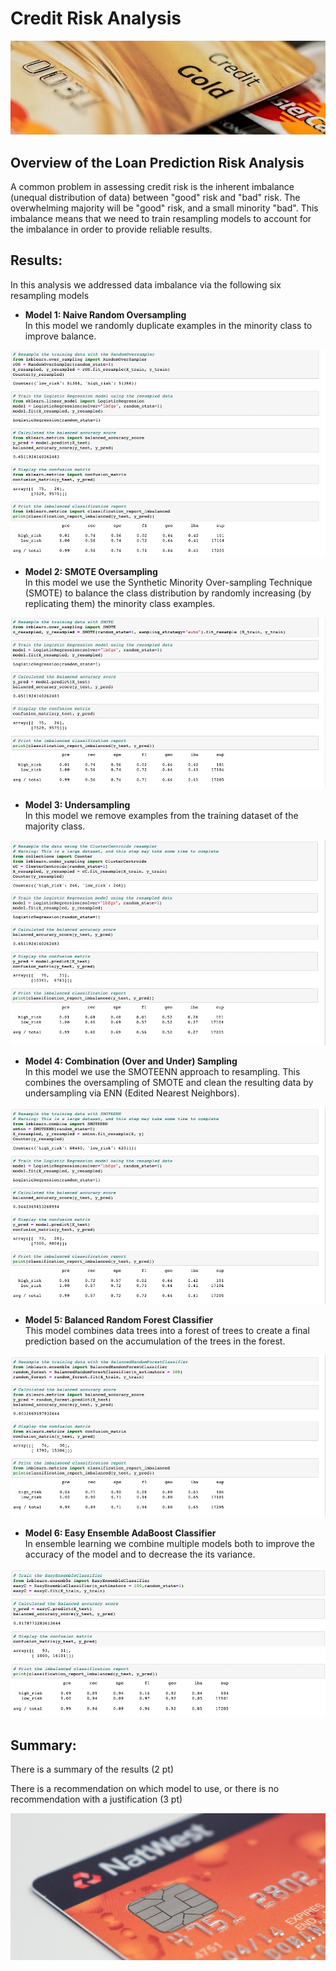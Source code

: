 
# Credit Risk Analysis

<img src="https://github.com/tn64/Credit_Risk_Analysis/blob/main/Resources/Credit_Cards.png"></br>

## Overview of the Loan Prediction Risk Analysis

A common problem in assessing credit risk is the inherent imbalance (unequal 
distribution of data) between "good" risk and "bad" risk. The overwhelming 
majority will be "good" risk, and a small minority "bad". This imbalance means 
that we need to train resampling models to account for the imbalance in order 
to provide reliable results.

## Results:

In this analysis we addressed data imbalance via the following six resampling models 

- **Model 1: Naive Random Oversampling</br>**
In this model we randomly duplicate examples in the minority class to improve balance.

<img src="https://github.com/tn64/Credit_Risk_Analysis/blob/main/Resources/naive_random_oversampling.png"></br>

- **Model 2: SMOTE Oversampling</br>**
In this model we use the Synthetic Minority Over-sampling Technique (SMOTE) 
to balance the class distribution by randomly increasing (by replicating them)
the minority class examples.

<img src="https://github.com/tn64/Credit_Risk_Analysis/blob/main/Resources/SMOTE_oversampling.png"></br>

- **Model 3: Undersampling</br>**
In this model we remove examples from the training dataset of the majority class.

<img src="https://github.com/tn64/Credit_Risk_Analysis/blob/main/Resources/undersampling.png"></br>

- **Model 4: Combination (Over and Under) Sampling</br>**
In this model we use the SMOTEENN approach to resampling. This combines the
oversampling of SMOTE and clean the resulting data by undersampling via ENN 
(Edited Nearest Neighbors).

<img src="https://github.com/tn64/Credit_Risk_Analysis/blob/main/Resources/combination.png"></br>

- **Model 5: Balanced Random Forest Classifier</br>**
This model combines data trees into a forest of trees to create a final prediction
based on the accumulation of the trees in the forest.

<img src="https://github.com/tn64/Credit_Risk_Analysis/blob/main/Resources/balanced_random_forest.png"></br>

- **Model 6: Easy Ensemble AdaBoost Classifier</br>**
In ensemble learning we combine multiple models both to improve the accuracy of the 
model and to decrease the its variance.

<img src="https://github.com/tn64/Credit_Risk_Analysis/blob/main/Resources/easy_ensemble_AdaBoost_classifier.png"></br>

## Summary:

There is a summary of the results (2 pt)

There is a recommendation on which model to use, or there is no recommendation with a justification (3 pt)

<img src="https://github.com/tn64/Credit_Risk_Analysis/blob/main/Resources/last_cc.png">
<!-- Photo by Dom J from Pexels -->


